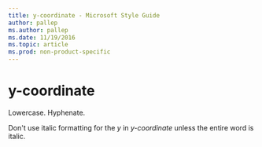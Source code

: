 ```yaml
---
title: y-coordinate - Microsoft Style Guide
author: pallep
ms.author: pallep
ms.date: 11/19/2016
ms.topic: article
ms.prod: non-product-specific
---
```


# y-coordinate

Lowercase. Hyphenate.

Don't use italic formatting for the *y* in *y-coordinate* unless the entire word is italic.
